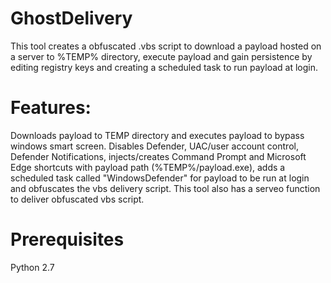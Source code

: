 # GhostDelivery

This tool creates a obfuscated .vbs script to download a payload hosted on a server to %TEMP% directory, execute payload and gain persistence
by editing registry keys and creating a scheduled task to run payload at login.  

# Features: 
Downloads payload to TEMP directory and executes payload
to bypass windows smart screen. Disables Defender, UAC/user account control, Defender Notifications, injects/creates Command Prompt and Microsoft Edge shortcuts with payload path (%TEMP%/payload.exe), adds a scheduled task called "WindowsDefender" for payload to be run at login and obfuscates the vbs delivery script. This tool also has a serveo function to deliver obfuscated vbs script.

# Prerequisites
Python 2.7



